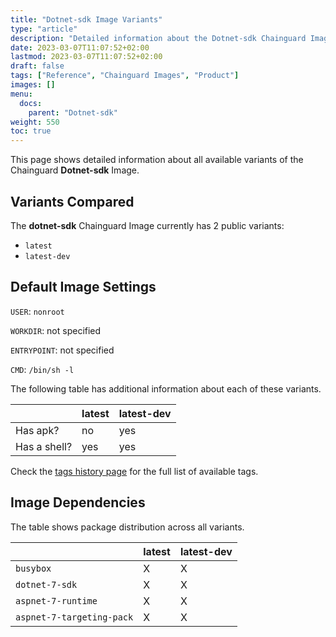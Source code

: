 ```yaml
---
title: "Dotnet-sdk Image Variants"
type: "article"
description: "Detailed information about the Dotnet-sdk Chainguard Image variants"
date: 2023-03-07T11:07:52+02:00
lastmod: 2023-03-07T11:07:52+02:00
draft: false
tags: ["Reference", "Chainguard Images", "Product"]
images: []
menu:
  docs:
    parent: "Dotnet-sdk"
weight: 550
toc: true
---
```


This page shows detailed information about all available variants of the Chainguard **Dotnet-sdk** Image.

## Variants Compared
The **dotnet-sdk** Chainguard Image currently has 2 public variants: 

- `latest`
- `latest-dev`

## Default Image Settings
`USER`:		`nonroot`

`WORKDIR`:	not specified

`ENTRYPOINT`:	not specified

`CMD`:		`/bin/sh -l`

The following table has additional information about each of these variants.

|              | latest | latest-dev |
|--------------|--------|------------|
| Has apk?     | no     | yes        |
| Has a shell? | yes    | yes        |

Check the [tags history page](/chainguard/chainguard-images/reference/dotnet-sdk/tags_history/) for the full list of available tags.
## Image Dependencies
The table shows package distribution across all variants.

|                           | latest | latest-dev |
|---------------------------|--------|------------|
| `busybox`                 | X      | X          |
| `dotnet-7-sdk`            | X      | X          |
| `aspnet-7-runtime`        | X      | X          |
| `aspnet-7-targeting-pack` | X      | X          |
